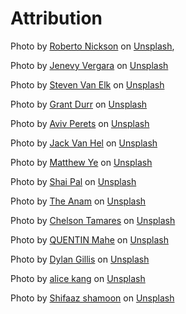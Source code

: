 <h1> Attribution</h1>
Photo by <a href="https://unsplash.com/@rpnickson?utm_content=creditCopyText&utm_medium=referral&utm_source=unsplash">Roberto Nickson</a> on <a href="https://unsplash.com/photos/building-with-infinity-pool-MA82mPIZeGI?utm_content=creditCopyText&utm_medium=referral&utm_source=unsplash">Unsplash</a>,

Photo by <a href="https://unsplash.com/@jenevoo?utm_content=creditCopyText&utm_medium=referral&utm_source=unsplash">Jenevy Vergara</a> on <a href="https://unsplash.com/photos/a-pool-with-a-slide-4fEdbbCVV5o?utm_content=creditCopyText&utm_medium=referral&utm_source=unsplash">Unsplash</a>
      
 Photo by <a href="https://unsplash.com/@stevenvanelk?utm_content=creditCopyText&utm_medium=referral&utm_source=unsplash">Steven Van Elk</a> on <a href="https://unsplash.com/photos/a-long-hallway-with-a-bench-in-the-middle-of-it-q9NuiSn8O58?utm_content=creditCopyText&utm_medium=referral&utm_source=unsplash">Unsplash</a>

 Photo by <a href="https://unsplash.com/@grant_durr?utm_content=creditCopyText&utm_medium=referral&utm_source=unsplash">Grant Durr</a> on <a href="https://unsplash.com/photos/green-leafed-plant-U1t34Bukk6U?utm_content=creditCopyText&utm_medium=referral&utm_source=unsplash">Unsplash</a>
      
Photo by <a href="https://unsplash.com/@avivperets?utm_content=creditCopyText&utm_medium=referral&utm_source=unsplash">Aviv Perets</a> on <a href="https://unsplash.com/photos/man-in-black-wet-suit-diving-on-water-with-school-of-fish-eLfDul2Uu8k?utm_content=creditCopyText&utm_medium=referral&utm_source=unsplash">Unsplash</a>

Photo by <a href="https://unsplash.com/@doilooklikeiselldrugs?utm_content=creditCopyText&utm_medium=referral&utm_source=unsplash">Jack Van Hel</a> on <a href="https://unsplash.com/photos/bar-neon-signage-e4rkyH6Jfhk?utm_content=creditCopyText&utm_medium=referral&utm_source=unsplash">Unsplash</a>
      
 Photo by <a href="https://unsplash.com/@matthewye?utm_content=creditCopyText&utm_medium=referral&utm_source=unsplash">Matthew Ye</a> on <a href="https://unsplash.com/photos/a-group-of-people-sitting-at-tables-on-a-beach-PG-GZa6c9Bk?utm_content=creditCopyText&utm_medium=referral&utm_source=unsplash">Unsplash</a>

Photo by <a href="https://unsplash.com/@shaipal?utm_content=creditCopyText&utm_medium=referral&utm_source=unsplash">Shai Pal</a> on <a href="https://unsplash.com/photos/brown-wooden-table-and-chairs-near-sea-during-daytime-56WKMCORs-0?utm_content=creditCopyText&utm_medium=referral&utm_source=unsplash">Unsplash</a>

Photo by <a href="https://unsplash.com/@theanamcxr?utm_content=creditCopyText&utm_medium=referral&utm_source=unsplash">The Anam</a> on <a href="https://unsplash.com/photos/woman-in-black-tube-top-sitting-on-chair-X1s5YSBw8lU?utm_content=creditCopyText&utm_medium=referral&utm_source=unsplash">Unsplash</a>
      
Photo by <a href="https://unsplash.com/@jd_chon?utm_content=creditCopyText&utm_medium=referral&utm_source=unsplash">Chelson Tamares</a> on <a href="https://unsplash.com/photos/persons-hand-on-white-textile-SyCC0GQi5S4?utm_content=creditCopyText&utm_medium=referral&utm_source=unsplash">Unsplash</a>
      
Photo by <a href="https://unsplash.com/@quentinmahe?utm_content=creditCopyText&utm_medium=referral&utm_source=unsplash">QUENTIN Mahe</a> on <a href="https://unsplash.com/photos/a-woman-getting-her-hair-washed-in-a-sink-mAW3jUP6G6E?utm_content=creditCopyText&utm_medium=referral&utm_source=unsplash">Unsplash</a>
      
Photo by <a href="https://unsplash.com/@dylandgillis?utm_content=creditCopyText&utm_medium=referral&utm_source=unsplash">Dylan Gillis</a> on <a href="https://unsplash.com/photos/woman-in-white-tank-top-and-pink-leggings-doing-yoga-YJdCZba0TYE?utm_content=creditCopyText&utm_medium=referral&utm_source=unsplash">Unsplash</a>
      
Photo by <a href="https://unsplash.com/@thisisalicekang?utm_content=creditCopyText&utm_medium=referral&utm_source=unsplash">alice kang</a> on <a href="https://unsplash.com/photos/black-and-white-table-lamp-Bc_uN5PeErA?utm_content=creditCopyText&utm_medium=referral&utm_source=unsplash">Unsplash</a>

Photo by <a href="https://unsplash.com/@sotti?utm_content=creditCopyText&utm_medium=referral&utm_source=unsplash">Shifaaz shamoon</a> on <a href="https://unsplash.com/photos/aerial-photography-of-large-body-of-water-and-shoreline-okVXy9tG3KY?utm_content=creditCopyText&utm_medium=referral&utm_source=unsplash">Unsplash</a>
      